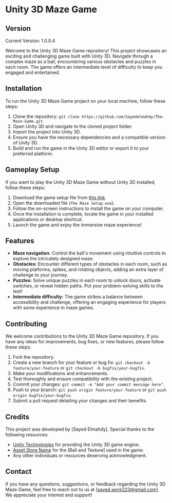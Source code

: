 # Unity 3D Maze Game

## Version

Current Version: 1.0.0.4

Welcome to the Unity 3D Maze Game repository! This project showcases an exciting and challenging game built with Unity 3D. Navigate through a complex maze as a ball, encountering various obstacles and puzzles in each room. The game offers an intermediate level of difficulty to keep you engaged and entertained.

## Installation

To run the Unity 3D Maze Game project on your local machine, follow these steps:

1. Clone the repository: `git clone https://github.com/Sayedelmahdy/The-Maze-Game.git`
2. Open Unity 3D and navigate to the cloned project folder.
3. Import the project into Unity 3D.
4. Ensure you have the necessary dependencies and a compatible version of Unity 3D.
5. Build and run the game in the Unity 3D editor or export it to your preferred platform.

## Gameplay Setup

If you want to play the Unity 3D Maze Game without Unity 3D installed, follow these steps:

1. Download the game setup file from [this link](https://www.mediafire.com/file/2qxihjr15k1uirh/The+Maze+Setup.exe/file).
2. Open the downloaded file (`The Maze Setup.exe`).
3. Follow the on-screen instructions to install the game on your computer.
4. Once the installation is complete, locate the game in your installed applications or desktop shortcut.
5. Launch the game and enjoy the immersive maze experience!

## Features

- **Maze navigation:** Control the ball's movement using intuitive controls to explore the intricately designed maze.
- **Obstacles:** Encounter different types of obstacles in each room, such as moving platforms, spikes, and rotating objects, adding an extra layer of challenge to your journey.
- **Puzzles:** Solve unique puzzles in each room to unlock doors, activate switches, or reveal hidden paths. Put your problem-solving skills to the test!
- **Intermediate difficulty:** The game strikes a balance between accessibility and challenge, offering an engaging experience for players with some experience in maze games.

## Contributing

We welcome contributions to the Unity 3D Maze Game repository. If you have any ideas for improvements, bug fixes, or new features, please follow these steps:

1. Fork the repository.
2. Create a new branch for your feature or bug fix: `git checkout -b feature/your-feature` or `git checkout -b bugfix/your-bugfix`.
3. Make your modifications and enhancements.
4. Test thoroughly and ensure compatibility with the existing project.
5. Commit your changes: `git commit -m "Add your commit message here"`.
6. Push to your branch: `git push origin feature/your-feature` or `git push origin bugfix/your-bugfix`.
7. Submit a pull request detailing your changes and their benefits.


## Credits

This project was developed by [Sayed Elmahdy]. Special thanks to the following resources:

- [Unity Technologies](https://unity.com/) for providing the Unity 3D game engine.
- [Asset Store Name](https://assetstore.unity.com/packages/2d/textures-materials/floors/yughues-free-ground-materials-13001) for the [Ball and Texture] used in the game.
- Any other individuals or resources deserving acknowledgment.

## Contact

If you have any questions, suggestions, or feedback regarding the Unity 3D Maze Game, feel free to reach out to us at [sayed.work223@gmail.com]. We appreciate your interest and support!
